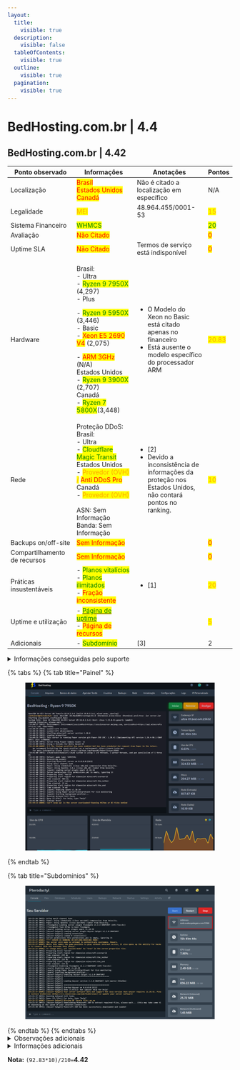 ```yaml
---
layout:
  title:
    visible: true
  description:
    visible: false
  tableOfContents:
    visible: true
  outline:
    visible: true
  pagination:
    visible: true
---
```


# BedHosting.com.br | 4.4

## BedHosting.com.br | 4.42

<table><thead><tr><th width="192">Ponto observado</th><th width="240">Informações</th><th width="218">Anotações</th><th>Pontos</th></tr></thead><tbody><tr><td>Localização</td><td><mark style="color:red;">Brasil</mark><br><mark style="color:red;">Estados Unidos</mark><br><mark style="color:red;">Canadá</mark></td><td>Não é citado a localização em específico</td><td>N/A</td></tr><tr><td>Legalidade</td><td><mark style="color:orange;">MEI</mark></td><td>48.964.455/0001-53</td><td><mark style="color:orange;">15</mark></td></tr><tr><td>Sistema Financeiro</td><td><mark style="color:green;">WHMCS</mark></td><td></td><td><mark style="color:green;">20</mark></td></tr><tr><td>Avaliação</td><td><mark style="color:red;">Não Citado</mark></td><td></td><td><mark style="color:red;">0</mark></td></tr><tr><td>Uptime SLA</td><td><mark style="color:red;">Não Citado</mark></td><td>Termos de serviço está indisponível</td><td><mark style="color:red;">0</mark></td></tr><tr><td>Hardware</td><td><p>Brasil:<br>- Ultra<br>- <mark style="color:green;">Ryzen 9 7950X</mark> (4,297)<br>- Plus</p><p>- <mark style="color:green;">Ryzen 9 5950X</mark> (3,446)<br>- Basic<br>- <mark style="color:red;">Xeon E5 2690 V4</mark> (2,075)</p><p>- <mark style="color:red;">ARM 3GHz</mark> (N/A)<br>Estados Unidos<br>- <mark style="color:green;">Ryzen 9 3900X</mark> (2,707)<br>Canadá<br>- <mark style="color:green;">Ryzen 7 5800X</mark>(3,448)</p></td><td><ul><li>O Modelo do Xeon no Basic está citado apenas no financeiro</li><li>Está ausente o modelo específico do processador ARM</li></ul></td><td><mark style="color:orange;">20.83</mark></td></tr><tr><td>Rede</td><td>Proteção DDoS:<br>Brasil:<br>- Ultra<br>- <mark style="color:green;">Cloudflare Magic Transit</mark><br>Estados Unidos<br>- <mark style="color:orange;">Provedor (OVH) /</mark> <mark style="color:red;">Anti DDoS Pro</mark><br>Canadá<br>- <mark style="color:orange;">Provedor (OVH)</mark><br><br>ASN: Sem Informação<br>Banda: Sem Informação</td><td><ul><li>[2]</li><li>Devido a inconsistência de informações da proteção nos Estados Unidos, não contará pontos no ranking.</li></ul></td><td><mark style="color:orange;">10</mark></td></tr><tr><td>Backups on/off-site</td><td><mark style="color:red;">Sem Informação</mark></td><td></td><td><mark style="color:red;">0</mark></td></tr><tr><td>Compartilhamento de recursos</td><td><mark style="color:red;">Sem Informação</mark></td><td></td><td><mark style="color:red;">0</mark></td></tr><tr><td>Práticas insustentáveis</td><td>- <mark style="color:green;">Planos vitalícios</mark><br>- <mark style="color:green;">Planos ilimitados</mark><br>- <mark style="color:red;">Fração inconsistente</mark></td><td><ul><li>[1]</li></ul></td><td><mark style="color:orange;">20</mark></td></tr><tr><td>Uptime e utilização</td><td>- <a href="https://bedhosting.statuspage.io/"><mark style="color:green;">Página de uptime</mark></a><br>- <mark style="color:red;">Página de recursos</mark></td><td></td><td><mark style="color:orange;">5</mark></td></tr><tr><td>Adicionais</td><td>- <mark style="color:green;">Subdomínio</mark></td><td>[3]</td><td>2</td></tr></tbody></table>

<details>

<summary>Informações conseguidas pelo suporte</summary>

Caso alguma informação apenas foi possível adquirir por meio do suporte

</details>

{% tabs %}
{% tab title="Painel" %}
<figure><img src="../../../.gitbook/assets/image (10) (1).png" alt=""><figcaption></figcaption></figure>
{% endtab %}

{% tab title="Subdomínios" %}
<figure><img src="../../../.gitbook/assets/image (1) (1) (1).png" alt=""><figcaption></figcaption></figure>
{% endtab %}
{% endtabs %}

<details>

<summary>Observações adicionais</summary>

\[1] - Fração inconsistente presente em todos os planos de Minecraft, de todas as localizações e planos. Segue exemplos abaixo:

<img src="../../../.gitbook/assets/image.png" alt="" data-size="original">

Segue exemplos a cima da categoria Ultra Brasileira.

O plano de 2GB de ram recebe 2vCore, enquanto o de 4GB de ram recebe, também, 2vCore. O plano de 2GB deveria receber 1vCore ou o de 4GB 4vCore.

Na comparação do s planos de 4GB e de 8GB também se encontra, o plano de 8GB deveria receber 4vCore, ou o de 4GB 1.5vCore.

Não cita o armazenamento de cada plano, o que também anularia a pontuação da fração inconsistente.

\[2]:

* Na citação do Magic Transit, em alguns locais está citado como "BedGuard", indicando uma implementação própria de forma incorreta.

<img src="../../../.gitbook/assets/image (1).png" alt="" data-size="original">

* Nos planos do Canadá e Estados Unidos utilizam a proteção da OVH, da própria provedora, enquanto é "melhor do que nada", a proteção da OVH é conhecida por não ser a mais eficiente

<img src="../../../.gitbook/assets/image (2).png" alt="" data-size="original">

* No financeiro da BedHosting, a hospedagem dos Estados Unidos citam utilizar "Anti DDoS PRO" de 12Tbps de capacidade, indicando uma inconsistência de informações.

<img src="../../../.gitbook/assets/image (3).png" alt="" data-size="original">

\[3] - Último dia que as informações sobre os adicionais foram atualizadas: 24/01/2024

</details>

<details>

<summary>Informações adicionais</summary>

Link do website no wayback machine: [https://web.archive.org/web/20240406133700/https://bedhosting.com.br/](https://web.archive.org/web/20240406133700/https://bedhosting.com.br/)

</details>

**Nota:** `(92.83*10)/210=`**4.42**
